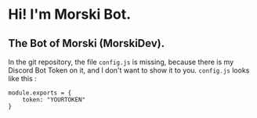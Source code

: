 Hi! I'm Morski Bot.
===================
The Bot of Morski (MorskiDev).
------------------------------
In the git repository, the file `config.js` is missing, because there is my Discord Bot Token on it, and I don't want to show it to you.
`config.js` looks like this :
~~~
module.exports = {
    token: "YOURTOKEN"
}